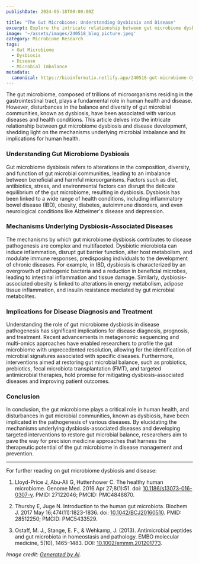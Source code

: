 ```yaml
---
publishDate: 2024-05-18T00:00:00Z

title: "The Gut Microbiome: Understanding Dysbiosis and Disease"
excerpt: Explore the intricate relationship between gut microbiome dysbiosis and disease development, shedding light on the role of microbial imbalance in various health conditions.
image: '~/assets/images/240518_blog_picture.jpeg'
category: Microbiome Research
tags:
  - Gut Microbiome
  - Dysbiosis
  - Disease
  - Microbial Imbalance
metadata:
  canonical: https://bioinformatix.netlify.app/240518-gut-microbiome-dysbiosis-disease
---
```


The gut microbiome, composed of trillions of microorganisms residing in the gastrointestinal tract, plays a fundamental role in human health and disease. However, disturbances in the balance and diversity of gut microbial communities, known as dysbiosis, have been associated with various diseases and health conditions. This article delves into the intricate relationship between gut microbiome dysbiosis and disease development, shedding light on the mechanisms underlying microbial imbalance and its implications for human health.

### Understanding Gut Microbiome Dysbiosis

Gut microbiome dysbiosis refers to alterations in the composition, diversity, and function of gut microbial communities, leading to an imbalance between beneficial and harmful microorganisms. Factors such as diet, antibiotics, stress, and environmental factors can disrupt the delicate equilibrium of the gut microbiome, resulting in dysbiosis. Dysbiosis has been linked to a wide range of health conditions, including inflammatory bowel disease (IBD), obesity, diabetes, autoimmune disorders, and even neurological conditions like Alzheimer's disease and depression.

### Mechanisms Underlying Dysbiosis-Associated Diseases

The mechanisms by which gut microbiome dysbiosis contributes to disease pathogenesis are complex and multifaceted. Dysbiotic microbiota can induce inflammation, disrupt gut barrier function, alter host metabolism, and modulate immune responses, predisposing individuals to the development of chronic diseases. For example, in IBD, dysbiosis is characterized by an overgrowth of pathogenic bacteria and a reduction in beneficial microbes, leading to intestinal inflammation and tissue damage. Similarly, dysbiosis-associated obesity is linked to alterations in energy metabolism, adipose tissue inflammation, and insulin resistance mediated by gut microbial metabolites.

### Implications for Disease Diagnosis and Treatment

Understanding the role of gut microbiome dysbiosis in disease pathogenesis has significant implications for disease diagnosis, prognosis, and treatment. Recent advancements in metagenomic sequencing and multi-omics approaches have enabled researchers to profile the gut microbiome with unprecedented resolution, allowing for the identification of microbial signatures associated with specific diseases. Furthermore, interventions aimed at restoring gut microbial balance, such as probiotics, prebiotics, fecal microbiota transplantation (FMT), and targeted antimicrobial therapies, hold promise for mitigating dysbiosis-associated diseases and improving patient outcomes.

### Conclusion

In conclusion, the gut microbiome plays a critical role in human health, and disturbances in gut microbial communities, known as dysbiosis, have been implicated in the pathogenesis of various diseases. By elucidating the mechanisms underlying dysbiosis-associated diseases and developing targeted interventions to restore gut microbial balance, researchers aim to pave the way for precision medicine approaches that harness the therapeutic potential of the gut microbiome in disease management and prevention.

***

For further reading on gut microbiome dysbiosis and disease:

1. Lloyd-Price J, Abu-Ali G, Huttenhower C. The healthy human microbiome. Genome Med. 2016 Apr 27;8(1):51. doi: [10.1186/s13073-016-0307-y](https://doi.org/10.1186/s13073-016-0307-y). PMID: 27122046; PMCID: PMC4848870.

2. Thursby E, Juge N. Introduction to the human gut microbiota. Biochem J. 2017 May 16;474(11):1823-1836. doi: [10.1042/BCJ20160510](https://doi.org/10.1042/BCJ20160510). PMID: 28512250; PMCID: PMC5433529.

3. Ostaff, M. J., Stange, E. F., & Wehkamp, J. (2013). Antimicrobial peptides and gut microbiota in homeostasis and pathology. EMBO molecular medicine, 5(10), 1465–1483. DOI: [10.1002/emmm.201201773](https://doi.org/10.1002/emmm.201201773).

*Image credit: [Generated by AI](https://copilot.microsoft.com/images/create/illustrative-image-of-human-gut-microbiome-the-im/1-6641e25beb0f4b1492c21ae4e44a051b?id=Woq0kigzONhZfv5jMo%2FQNA%3D%3D&view=detailv2&idpp=genimg&idpclose=1&thid=OIG3.pw9Ui7REM8Yoxd6hXhmT&form=SYDBIC).*